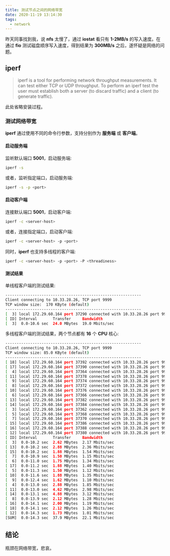 ```yaml
---
title: 测试节点之间的网络带宽
date: 2020-11-19 13:14:30
tags:
  - network
---
```


昨天同事找到我，说 **nfs** 太慢了，通过 **iostat** 看只有 **1-2MB/s** 的写入速度。在通过 **fio** 测试磁盘顺序写入速度，得到结果为 **300MB/s** 之后，遂怀疑是网络的问题。

## iperf

> iperf is a tool for performing network throughput measurements.  It can test either TCP or UDP throughput.  To perform an iperf test the user must establish both a server (to discard traffic) and a client (to generate traffic).

此处省略安装过程。

### 测试网络带宽

**iperf** 通过使用不同的命令行参数，支持分别作为 **服务端** 或 **客户端**。

#### 启动服务端

监听默认端口 **5001**，启动服务端:

``` bash
iperf -s
```

或者，监听指定端口，启动服务端:

``` bash
iperf -s -p <port>
```

#### 启动客户端

连接默认端口 **5001**，启动客户端:

``` bash
iperf -c <server-host>
```

或者，连接指定端口，启动客户端:

``` bash
iperf -c <server-host> -p <port>
```

同时，**iperf** 也支持多线程的客户端:

``` bash
iperf -c <server-host> -p <port> -P <threadiness>
```

#### 测试结果

单线程客户端的测试结果:

``` bash
------------------------------------------------------------
Client connecting to 10.33.28.26, TCP port 9999
TCP window size:  170 KByte (default)
------------------------------------------------------------
[  3] local 172.29.60.164 port 37290 connected with 10.33.28.26 port 9999
[ ID] Interval       Transfer     Bandwidth
[  3]  0.0-10.6 sec  24.0 MBytes  19.0 Mbits/sec
```

多线程客户端的测试结果，两个节点都有 **16** 个 **CPU** 核心:

``` bash
------------------------------------------------------------
Client connecting to 10.33.28.26, TCP port 9999
TCP window size: 85.0 KByte (default)
------------------------------------------------------------
[ 18] local 172.29.60.164 port 37392 connected with 10.33.28.26 port 9999
[ 17] local 172.29.60.164 port 37390 connected with 10.33.28.26 port 9999
[  4] local 172.29.60.164 port 37364 connected with 10.33.28.26 port 9999
[ 11] local 172.29.60.164 port 37378 connected with 10.33.28.26 port 9999
[  9] local 172.29.60.164 port 37374 connected with 10.33.28.26 port 9999
[  8] local 172.29.60.164 port 37372 connected with 10.33.28.26 port 9999
[ 10] local 172.29.60.164 port 37376 connected with 10.33.28.26 port 9999
[  6] local 172.29.60.164 port 37366 connected with 10.33.28.26 port 9999
[ 13] local 172.29.60.164 port 37382 connected with 10.33.28.26 port 9999
[ 14] local 172.29.60.164 port 37384 connected with 10.33.28.26 port 9999
[  3] local 172.29.60.164 port 37362 connected with 10.33.28.26 port 9999
[  5] local 172.29.60.164 port 37368 connected with 10.33.28.26 port 9999
[  7] local 172.29.60.164 port 37370 connected with 10.33.28.26 port 9999
[ 15] local 172.29.60.164 port 37386 connected with 10.33.28.26 port 9999
[ 16] local 172.29.60.164 port 37388 connected with 10.33.28.26 port 9999
[ 12] local 172.29.60.164 port 37380 connected with 10.33.28.26 port 9999
[ ID] Interval       Transfer     Bandwidth
[  3]  0.0-10.2 sec  2.62 MBytes  2.17 Mbits/sec
[ 13]  0.0-10.2 sec  2.88 MBytes  2.36 Mbits/sec
[ 15]  0.0-10.2 sec  1.88 MBytes  1.54 Mbits/sec
[  7]  0.0-10.9 sec  1.50 MBytes  1.15 Mbits/sec
[  6]  0.0-11.0 sec  1.75 MBytes  1.34 Mbits/sec
[ 17]  0.0-11.2 sec  1.88 MBytes  1.40 Mbits/sec
[  5]  0.0-11.3 sec  1.50 MBytes  1.12 Mbits/sec
[ 10]  0.0-11.6 sec  1.88 MBytes  1.35 Mbits/sec
[  9]  0.0-12.4 sec  1.62 MBytes  1.10 Mbits/sec
[  4]  0.0-13.0 sec  2.88 MBytes  1.85 Mbits/sec
[ 11]  0.0-13.0 sec  4.62 MBytes  2.98 Mbits/sec
[ 14]  0.0-13.1 sec  4.88 MBytes  3.12 Mbits/sec
[  8]  0.0-13.9 sec  2.12 MBytes  1.28 Mbits/sec
[ 16]  0.0-14.1 sec  2.00 MBytes  1.19 Mbits/sec
[ 18]  0.0-14.1 sec  2.12 MBytes  1.26 Mbits/sec
[ 12]  0.0-14.3 sec  1.73 MBytes  1.01 Mbits/sec
[SUM]  0.0-14.3 sec  37.9 MBytes  22.1 Mbits/sec
```

## 结论

瓶颈在网络带宽，悲哀。

